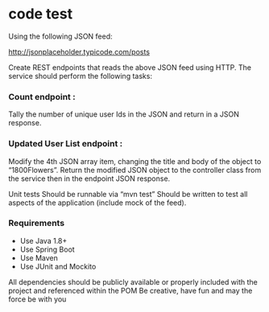 # code test

Using the following JSON feed:

http://jsonplaceholder.typicode.com/posts

Create REST endpoints that reads the above JSON feed using HTTP. The service should perform the following tasks: 

### Count endpoint :
Tally the number of unique user Ids in the JSON and return in a JSON response.

### Updated User List endpoint :
 Modify the 4th JSON array item, changing the title and body of the object to “1800Flowers”. Return the modified JSON object to the controller class from the service then in the endpoint JSON response.

Unit tests Should be runnable via “mvn test” Should be written to test all aspects of the application (include mock of the feed).

### Requirements 
- Use Java 1.8+ 
- Use Spring Boot 
- Use Maven 
- Use JUnit and Mockito 

All dependencies should be publicly available or properly included with the project and referenced within the POM Be creative, have fun and may the force be with you
